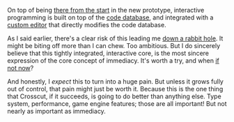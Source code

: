 On top of being [there from the start](/daily/2025-01-16) in the new prototype,
interactive programming is built on top of the
[code database](/daily/2025-01-11), and integrated with a
[custom editor](/daily/2025-01-12) that directly modifies the code database.

As I said earlier, there's a clear risk of this leading me
[down a rabbit hole](/daily/2025-01-15). It might be biting off more than I can
chew. Too ambitious. But I do sincerely believe that this tightly integrated,
interactive core, is the most sincere expression of the core concept of
immediacy. It's worth a try, and when [if not now](/daily/2025-01-08)?

And honestly, I _expect_ this to turn into a huge pain. But unless it grows
fully out of control, that pain might just be worth it. Because this is the one
thing that Crosscut, if it succeeds, is going to do better than anything else.
Type system, performance, game engine features; those are all important! But not
nearly as important as immediacy.
